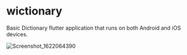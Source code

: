 # wictionary
Basic Dictionary flutter application that runs on both Android and iOS devices.

![Screenshot_1622064390](https://user-images.githubusercontent.com/69801237/119733490-49e98a00-be82-11eb-8432-1457fbd6979f.png)
